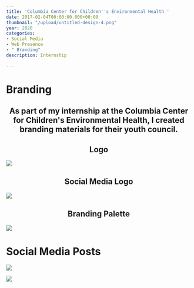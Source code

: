 ```yaml
---
title: 'Columbia Center for Children''s Environmental Health '
date: 2017-02-04T00:00:00.000+00:00
thumbnail: "/upload/untitled-design-4.png"
year: 2020
categories:
- Social Media
- Web Presence
- " Branding"
description: Internship

---
```

<left><h1>Branding</h1></left>

<center><h2>As part of my internship at the Columbia Center for Children's Environmental Health, I created branding materials for their youth council.</h2></center>

<center><h2>Logo</h2></center>

![](/upload/logo.png)

<center><h2>Social Media Logo</h2></center>

![](/upload/social-media.png)

<center><h2>Branding Palette</h2></center>

![](/upload/branding-pallete.png)

<left><h1>Social Media Posts</h1></left>

![](/upload/3-7.png)

![](/upload/2-7.png)